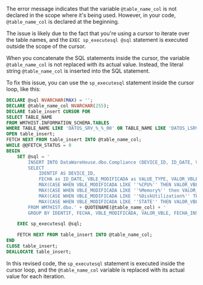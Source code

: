 The error message indicates that the variable `@table_name_col` is not declared in the scope where it's being used. However, in your code, `@table_name_col` is declared at the beginning.

The issue is likely due to the fact that you're using a cursor to iterate over the table names, and the `EXEC sp_executesql @sql` statement is executed outside the scope of the cursor.

When you concatenate the SQL statements inside the cursor, the variable `@table_name_col` is not replaced with its actual value. Instead, the literal string `@table_name_col` is inserted into the SQL statement.

To fix this issue, you can use the `sp_executesql` statement inside the cursor loop, like this:

```sql
DECLARE @sql NVARCHAR(MAX) = '';
DECLARE @table_name_col NVARCHAR(255);
DECLARE table_insert CURSOR FOR
SELECT TABLE_NAME
FROM WM7HIST.INFORMATION_SCHEMA.TABLES
WHERE TABLE_NAME LIKE 'DATOS_SRV_%_%_00' OR TABLE_NAME LIKE 'DATOS_LSRV_%_%_00' OR TABLE_NAME LIKE 'DATOS_VSRV_%_%_00' OR TABLE_NAME LIKE 'DATOS_WKS_%_%_00';
OPEN table_insert;
FETCH NEXT FROM table_insert INTO @table_name_col;
WHILE @@FETCH_STATUS = 0
BEGIN
    SET @sql = '
        INSERT INTO DataWareHouse.dbo.Compliance (DEVICE_ID, ID_DATE, VALUE_TYPE, VALUE_ORIGINAL, ID_DATE_START, CPU_VALUES, MEMORY_VALUES, STORAGE_VALUES, AVALIABILTY )
        SELECT
            IDENTIF AS DEVICE_ID,
            FECHA as ID_DATE, VBLE_MODIFICADA as VALUE_TYPE, VALOR_VBLE as VALUE_ORIGINAL, FECHA_INSERT as ID_DATE_START,
            MAX(CASE WHEN VBLE_MODIFICADA LIKE ''%CPU%'' THEN VALOR_VBLE ELSE NULL END) AS CPU_VALUES,
            MAX(CASE WHEN VBLE_MODIFICADA LIKE ''%Memory%'' then VALOR_VBLE ELSE NULL END) AS MEMORY_VALUES,
            MAX(CASE WHEN VBLE_MODIFICADA LIKE ''%DiskUtilization%'' THEN VALOR_VBLE ELSE NULL END) AS STORAGE_VALUES,
            MAX(CASE WHEN VBLE_MODIFICADA LIKE ''STATE'' THEN VALOR_VBLE ELSE NULL END) AS AVALIABILTY
        FROM WM7HIST.dbo.' + QUOTENAME(@table_name_col) + '
        GROUP BY IDENTIF, FECHA, VBLE_MODIFICADA, VALOR_VBLE, FECHA_INSERT;';

    EXEC sp_executesql @sql;

    FETCH NEXT FROM table_insert INTO @table_name_col;
END
CLOSE table_insert;
DEALLOCATE table_insert;
```

In this revised code, the `sp_executesql` statement is executed inside the cursor loop, and the `@table_name_col` variable is replaced with its actual value for each iteration.